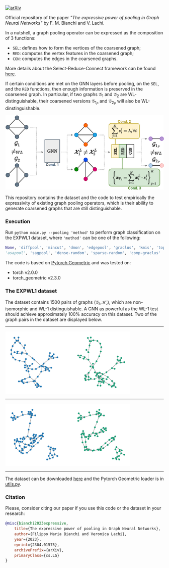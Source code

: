 [![arXiv](https://img.shields.io/badge/arXiv-2304.01575-b31b1b.svg?style=flat-square)](https://arxiv.org/abs/2304.01575)

Official repository of the paper *"The expressive power of pooling in Graph Neural Networks"* by F. M. Bianchi and V. Lachi.

In a nutshell, a graph pooling operator can be expressed as the composition of 3 functions:

- $\texttt{SEL}$: defines how to form the vertices of the coarsened graph;
- $\texttt{RED}$: computes the vertex features in the coarsened graph;
- $\texttt{CON}$: computes the edges in the coarsened graphs.

More details about the Select-Reduce-Connect framework can be found [here](https://arxiv.org/abs/2110.05292).

If certain conditions are met on the GNN layers before pooling, on the $\texttt{SEL}$, and the $\texttt{RED}$ functions, then enough information is preserved in the coarsened graph.
In particular, if two graphs $\mathcal{G}_ 1$ and $\mathcal{G}_ 2$ are WL-distinguishable, their coarsened versions $\mathcal{G}_ {1_P}$ and $\mathcal{G}_{2_P}$ will also be WL-dinstinguishable.

<img src="./figs/framework.png" width="523" height="235">

This repository contains the dataset and the code to test empirically the expressivity of existing graph pooling operators, which is their ability to generate coarsened graphs that are still distinguishable.

### Execution
Run ````python main.py --pooling 'method'```` to perform graph classification on the EXPWL1 dataset, where ````'method'```` can be one of the following:

````python 
None, 'diffpool', 'mincut', 'dmon', 'edgepool', 'graclus', 'kmis', 'topk', 'panpool', 
'asapool', 'sagpool', 'dense-random', 'sparse-random', 'comp-graclus'
````

The code is based on [Pytorch Geometric](https://pytorch-geometric.readthedocs.io/) and was tested on:
- torch v2.0.0
- torch_geometric v2.3.0

### The EXPWL1 dataset
The dataset contains 1500 pairs of graphs $(\mathcal{G}_i, \mathcal{H_i})$, which are non-isomorphic and WL-1 distinguishable.
A GNN as powerful as the WL-1 test should achieve approximately 100\% accuracy on this dataset.
Two of the graph pairs in the dataset are displayed below.

---

<img src="./figs/ex1.png" width="397" height="197">

---

<img src="./figs/ex2.png" width="397" height="197">

---

The dataset can be downloaded [here](https://github.com/FilippoMB/The-expressive-power-of-pooling-in-GNNs/tree/main/data/EXPWL1) and the Pytorch Geometric loader is in [utils.py](https://github.com/FilippoMB/The-expressive-power-of-pooling-in-GNNs/blob/0a25de158c336acab697398951d6d3a0fec1c6cf/scripts/utils.py#L30).

### Citation

Please, consider citing our paper if you use this code or the dataset in your research:

````bibtex
@misc{bianchi2023expressive,
    title={The expressive power of pooling in Graph Neural Networks}, 
    author={Filippo Maria Bianchi and Veronica Lachi},
    year={2023},
    eprint={2304.01575},
    archivePrefix={arXiv},
    primaryClass={cs.LG}
}
````
